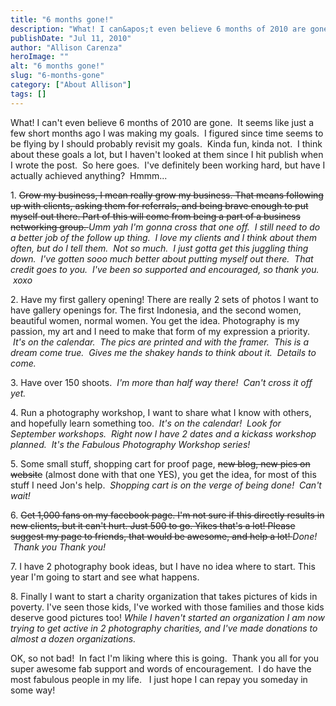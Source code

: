 ```yaml
---
title: "6 months gone!"
description: "What! I can&apos;t even believe 6 months of 2010 are gone.  It seems like just a few short months ago "
publishDate: "Jul 11, 2010"
author: "Allison Carenza"
heroImage: ""
alt: "6 months gone!"
slug: "6-months-gone"
category: ["About Allison"]
tags: []
---
```


<p>What! I can&apos;t even believe 6 months of 2010 are gone.  It seems like just a few short months ago I was making my goals.  I figured since time seems to be flying by I should probably revisit my goals.  Kinda fun, kinda not.  I think about these goals a lot, but I haven&apos;t looked at them since I hit publish when I wrote the post.  So here goes.  I&apos;ve definitely been working hard, but have I actually achieved anything?  Hmmm...</p>
<p>1. <span style="text-decoration: line-through;">Grow my business, I mean really grow my business. That means following up with clients, asking them for referrals, and being brave enough to put myself out there. Part of this will come from being a part of a business networking group. </span> <em>Umm yah I&apos;m gonna cross that one off.  I still need to do a better job of the follow up thing.  I love my clients and I think about them often, but do I tell them.  Not so much.  I just gotta get this juggling thing down.  I&apos;ve gotten sooo much better about putting myself out there.  That credit goes to you.  I&apos;ve been so supported and encouraged, so thank you.  xoxo</em></p>
<p>2. Have my first gallery opening! There are really 2 sets of photos I want to have gallery openings for. The first Indonesia, and the second women, beautiful women, normal women. You get the idea. Photography is my passion, my art and I need to make that form of my expression a priority.  <em>It&apos;s on the calendar.  The pics are printed and with the framer.  This is a dream come true.  Gives me the shakey hands to think about it.  Details to come.</em></p>
<p>3. Have over 150 shoots.  <em>I&apos;m more than half way there!  Can&apos;t cross it off yet.</em></p>
<p>4. Run a photography workshop, I want to share what I know with others, and hopefully learn something too.  <em>It&apos;s on the calendar!  Look for September workshops.  Right now I have 2 dates and a kickass workshop planned.  It&apos;s the Fabulous Photography Workshop series!</em></p>
<p>5. Some small stuff, shopping cart for proof page, <span style="text-decoration: line-through;">new blog, new pics on website</span> (almost done with that one YES), you get the idea, for most of this stuff I need Jon&apos;s help.  <em>Shopping cart is on the verge of being done!  Can&apos;t wait!</em></p>
<p>6. <span style="text-decoration: line-through;">Get 1,000 fans on my facebook page. I&apos;m not sure if this directly results in new clients, but it can&apos;t hurt. Just 500 to go. Yikes that&apos;s a lot! Please suggest my page to friends, that would be awesome, and help a lot! </span> <em>Done!  Thank you Thank you!</em></p>
<p>7. I have 2 photography book ideas, but I have no idea where to start. This year I&apos;m going to start and see what happens.</p>
<p>8. Finally I want to start a charity organization that takes pictures of kids in poverty. I&apos;ve seen those kids, I&apos;ve worked with those families and those kids deserve good pictures too! <em> While I haven&apos;t started an organization I am now trying to get active in 2 photography charities, and I&apos;ve made donations to almost a dozen organizations.</em></p>
<p><em><span style="font-style: normal;">OK, so not bad!  In fact I&apos;m liking where this is going.  Thank you all for you super awesome fab support and words of encouragement.  I do have the most fabulous people in my life.   I just hope I can repay you someday in some way!</span></em></p>
